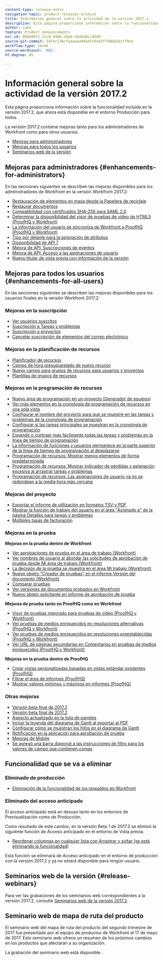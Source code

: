```yaml
---
content-type: release-notes
navigation-topic: product-releases-archive
title: Información general sobre la actividad de la versión 2017.2
description: Esta página proporciona información sobre la funcionalidad incluida en la versión 2017.2, que ahora está disponible en el entorno Producción para todos.
author: Luke
feature: Product Announcements
exl-id: 66b499f1-12c0-4486-a5b8-ebabd0ccd59d
source-git-commit: 54f4c136cfaaaaaa90a4fc64d3ffd06816cff9cb
workflow-type: tm+mt
source-wordcount: '661'
ht-degree: 0%

---
```


# Información general sobre la actividad de la versión 2017.2

Esta página proporciona información sobre la funcionalidad incluida en la versión 2017.2, que ahora está disponible en el entorno Producción para todos. 

La versión 2017.2 contiene mejoras tanto para los administradores de Workfront como para otros usuarios.

* [Mejoras para administradores](#enhancements-for-administrators)
* [Mejoras para todos los usuarios](#enhancements-for-all-users)
* [Seminarios web de la versión](#release-webinars)

## Mejoras para administradores {#enhancements-for-administrators}

En las secciones siguientes se describen las mejoras disponibles para los administradores de Workfront en la versión Workfront 2017.2:

* [Restauración de elementos en masa desde la Papelera de reciclaje](../../../../product-announcements/product-releases/quarterly-release-archive/2017.2-release-activity/2017.2-beta-3-release-activity.md#restoring-items-in-bulk-from-the-recycle-bin)
* [Restaurar documentos](../../../../product-announcements/product-releases/quarterly-release-archive/2017.2-release-activity/2017.2-beta-1-release-activity.md#restore-documents)
* [Compatibilidad con certificados SHA-256 para SAML 2.0](../../../../product-announcements/product-releases/quarterly-release-archive/2017.2-release-activity/2017.2-beta-final.md#support-sha-256)
* [Determinar la disponibilidad del visor de pruebas de vídeo de HTML5 (ProofHQ y Workfront)](../../../../product-announcements/product-releases/quarterly-release-archive/2017.2-release-activity/2017.2-beta-final.md#determine-the-availability-of-the-html5-video-proofing-viewer)
* [La información del usuario se sincroniza de Workfront a ProofHQ (ProofHQ y Workfront)](../../../../product-announcements/product-releases/quarterly-release-archive/2017.2-release-activity/2017.2-beta-3-release-activity.md#user-information-is-synchronized-from-workfront-to-proofhq)
* [Tipo por delante para la asignación de atributos](../../../../product-announcements/product-releases/quarterly-release-archive/2017.2-release-activity/2017.2-beta-final.md#type-ahead-for-mapping-attributes)
* [Disponibilidad de API 7](../../../../product-announcements/product-releases/quarterly-release-archive/2017.2-release-activity/2017.2-beta-1-release-activity.md#api-7-is-now-available)
* [Mejora de API: Suscripciones de eventos](../../../../product-announcements/product-releases/quarterly-release-archive/2017.2-release-activity/2017.2-beta-2-release-activity.md#api-enhancements-event-subscriptions)
* [Mejora de API: Acceso a las asignaciones de usuario](../../../../product-announcements/product-releases/quarterly-release-archive/2017.2-release-activity/2017.2-beta-final.md#api-enhancement-access-user-allocations)
* [Nuevo titular de vista previa con información de la versión](../../../../product-announcements/product-releases/quarterly-release-archive/2017.2-release-activity/2017.2-beta-1-release-activity.md#new-preview-banner-with-release-information)

## Mejoras para todos los usuarios {#enhancements-for-all-users}

En las secciones siguientes se describen las mejoras disponibles para los usuarios finales en la versión Workfront 2017.2:

### Mejoras en la suscripción

* [Ver usuarios suscritos](../../../../product-announcements/product-releases/quarterly-release-archive/2017.2-release-activity/2017.2-beta-3-release-activity.md#view-subscribed-users)
* [Suscripción a Tareas y problemas](../../../../product-announcements/product-releases/quarterly-release-archive/2017.2-release-activity/2017.2-beta-1-release-activity.md#subscribe-to-tasks-and-issues)
* [Suscripción a proyectos](../../../../product-announcements/product-releases/quarterly-release-archive/2017.2-release-activity/2017.2-beta-2-release-activity.md#subscribe-to-projects)
* [Cancelar suscripción de elementos del correo electrónico](../../../../product-announcements/product-releases/quarterly-release-archive/2017.2-release-activity/2017.2-beta-2-release-activity.md#unsubscribe-to-items-from-email)

### Mejoras en la planificación de recursos

* [Planificador de recursos](../../../../product-announcements/product-releases/quarterly-release-archive/2017.2-release-activity/2017.2-beta-final.md#resource-planner)
* [Campo de hora presupuestado de nuevo recurso](../../../../product-announcements/product-releases/quarterly-release-archive/2017.2-release-activity/2017.2-beta-final.md#new-resource-budgeted-hour-field)
* [Nuevo campo para grupos de recursos para usuarios y proyectos](../../../../product-announcements/product-releases/quarterly-release-archive/2017.2-release-activity/2017.2-beta-1-release-activity.md#new-field-for-resource-pools-for-users-and-projects)
* [Plantillas de grupos de recursos](../../../../product-announcements/product-releases/quarterly-release-archive/2017.2-release-activity/2017.2-beta-2-release-activity.md#resource-pools-templates)

### Mejoras en la programación de recursos

* [Nuevo área de programación en un proyecto (Generador de equipos)](../../../../product-announcements/product-releases/quarterly-release-archive/2017.2-release-activity/2017.2-beta-final.md#new-team-scheduling-area-in-a-project)
* [Ver más elementos en la cronología de programación de recursos en una sola vista](../../../../product-announcements/product-releases/quarterly-release-archive/2017.2-release-activity/2017.2-beta-1-release-activity.md#view-more-items-on-the-resource-scheduling-timeline)
* [Configurar el nombre del proyecto para que se muestre en las tareas y problemas de la cronología de programación](../../../../product-announcements/product-releases/quarterly-release-archive/2017.2-release-activity/2017.2-beta-1-release-activity.md#configure-the-project-name-to-display-on-tasks-and-issues-on-the-scheduling-timeline)
* [Configurar si las tareas principales se muestran en la cronología de programación](../../../../product-announcements/product-releases/quarterly-release-archive/2017.2-release-activity/2017.2-beta-1-release-activity.md#configure-whether-parent-tasks-are-displayed-on-the-scheduling-timeline)
* [Expandir o contraer más fácilmente todas las tareas y problemas en la línea de tiempo de programación](../../../../product-announcements/product-releases/quarterly-release-archive/2017.2-release-activity/2017.2-beta-1-release-activity.md#more-easily-expand-or-collapse-all-tasks-and-issues-on-the-scheduling-timeline)
* [La información de funciones y usuarios permanece en la parte superior de la línea de tiempo de programación al desplazarse](../../../../product-announcements/product-releases/quarterly-release-archive/2017.2-release-activity/2017.2-beta-1-release-activity.md#role-and-user-information-remains-at-the-top-of-the-scheduling-timeline-when-scrolling)
* [Programación de recursos: Mostrar menos elementos de forma predeterminada](../../../../product-announcements/product-releases/quarterly-release-archive/2017.2-release-activity/2017.2-beta-final.md#resource-scheduling-show-fewer-items-by-default)
* [Programación de recursos: Mostrar indicador de pérdidas y asignación excesiva al arrastrar tareas y problemas](../../../../product-announcements/product-releases/quarterly-release-archive/2017.2-release-activity/2017.2-beta-final.md#resource-scheduling-display-drop-indicator-and-over-allocation-when-dragging-tasks-and-issues)
* [Programación de recursos: Las asignaciones de usuario ya no se redondean a la media hora más cercana](../../../../product-announcements/product-releases/quarterly-release-archive/2017.2-release-activity/2017.2-beta-final.md#resource-scheduling-user-allocations-are-no-longer-rounded-to-the-nearest-tenth)

### Mejoras del proyecto

* [Exportar el informe de utilización en formatos TSV y PDF](../../../../product-announcements/product-releases/quarterly-release-archive/2017.2-release-activity/2017.2-beta-final.md#export-the-utilization-report-in-tsv-and-pdf-formats)
* [Mostrar la función de trabajo del usuario en el área &quot;Asignado a&quot; de la página Detalles para tareas y problemas](../../../../product-announcements/product-releases/quarterly-release-archive/2017.2-release-activity/2017.2-beta-final.md#show-user-job-role)
* [Múltiples tasas de facturación](../../../../product-announcements/product-releases/quarterly-release-archive/2017.2-release-activity/2017.2-beta-final.md#multiple-billing-rates)

### Mejoras en la prueba

**Mejoras en la prueba dentro de Workfront**

* [Ver aprobaciones de prueba en el área de trabajo (Workfront)](../../../../product-announcements/product-releases/quarterly-release-archive/2017.2-release-activity/2017.2-beta-3-release-activity.md#view-proof-approvals-in-the-my-work-area)
* [Ver nombres de usuario al abordar las solicitudes de aprobación de prueba desde Mi área de trabajo (Workfront)](../../../../product-announcements/product-releases/quarterly-release-archive/2017.2-release-activity/2017.2-beta-3-release-activity.md#view-user-names-when-addressing-proofing-approval-requests-from-the-my-work-area)
* [La decisión de la prueba se muestra en el área Mi trabajo (Workfront)](../../../../product-announcements/product-releases/quarterly-release-archive/2017.2-release-activity/2017.2-beta-final.md#proof-decision-displays-in-the-my-work-area)
* [Nuevo objeto &quot;Creador de pruebas&quot; en el informe Versión del documento (Workfront)](../../../../product-announcements/product-releases/quarterly-release-archive/2017.2-release-activity/2017.2-beta-3-release-activity.md#new)
* [Comparar pruebas](../../../../product-announcements/product-releases/quarterly-release-archive/2017.2-release-activity/2017.2-beta-1-release-activity.md#compare-proofs)
* [Ver versiones de documentos probados en Workfront](../../../../product-announcements/product-releases/quarterly-release-archive/2017.2-release-activity/2017.2-beta-2-release-activity.md#view-versions-of-proofed-documents-within-workfront)
* [Nuevo objeto solicitante en informe de aprobación de prueba](../../../../product-announcements/product-releases/quarterly-release-archive/2017.2-release-activity/2017.2-beta-2-release-activity.md#new-requester-object-in-proof-approval-report)

**Mejoras de prueba tanto en ProofHQ como en Workfront**

* [Visor de pruebas mejorado para pruebas de vídeo (ProofHQ y Workfront)](../../../../product-announcements/product-releases/quarterly-release-archive/2017.2-release-activity/2017.2-beta-3-release-activity.md#improved-proofing-viewer)
* [Ver pruebas de medios enriquecidos en resoluciones alternativas (ProofHQ y Workfront)](../../../../product-announcements/product-releases/quarterly-release-archive/2017.2-release-activity/2017.2-beta-3-release-activity.md#view-rich-media-proofs-in-alternate-resolutions)
* [Ver pruebas de medios enriquecidos en resoluciones preestablecidas (ProofHQ y Workfront)](../../../../product-announcements/product-releases/quarterly-release-archive/2017.2-release-activity/2017.2-beta-final.md#view-rich-media-proofs-in-preset-resolutions)
* [Ver URL de páginas secundarias en Comentarios en pruebas de medios enriquecidos (ProofHQ y Workfront)](../../../../product-announcements/product-releases/quarterly-release-archive/2017.2-release-activity/2017.2-beta-final.md#view-urls-to-sub-pages-in-comments-on-rich-media-proofs) 

**Mejoras en la prueba dentro de ProofHQ**

* [Crear vistas personalizadas basadas en vistas estándar existentes (ProofHQ)](../../../../product-announcements/product-releases/quarterly-release-archive/2017.2-release-activity/2017.2-beta-final.md#create-custom-views-based-on-existing-standard-views)
* [Filtrar el área de informes (ProofHQ)](../../../../product-announcements/product-releases/quarterly-release-archive/2017.2-release-activity/2017.2-beta-final.md#filter-the-reporting-area)
* [Mostrar valores mínimos y máximos en informes (ProofHQ)](../../../../product-announcements/product-releases/quarterly-release-archive/2017.2-release-activity/2017.2-beta-final.md#display-minimum-and-maximum-values-in-reports)

### Otras mejoras

* [Versión beta final de 2017.2](../../../../product-announcements/product-releases/quarterly-release-archive/2017.2-release-activity/2017.2-beta-final.md#user-calendar-enhancements-in-the-my-work-area)
* [Versión beta final de 2017.2](../../../../product-announcements/product-releases/quarterly-release-archive/2017.2-release-activity/2017.2-beta-final.md#layout-template-determines-whether-the-new-or-legacy-calendar-displays-in-the-my-work-area)
* [Aspecto actualizado en la lista de paneles](../../../../product-announcements/product-releases/quarterly-release-archive/2017.2-release-activity/2017.2-beta-1-release-activity.md#updated-look-and-feel-in-the-dashboard-list)
* [Incluir la leyenda del diagrama de Gantt al exportar al PDF](../../../../product-announcements/product-releases/quarterly-release-archive/2017.2-release-activity/2017.2-beta-3-release-activity.md#include-the-gantt-chart-legend-when-exporting-to-pdf)
* [Configurar cómo se muestran los hitos en el diagrama de Gantt](../../../../product-announcements/product-releases/quarterly-release-archive/2017.2-release-activity/2017.2-beta-2-release-activity.md#configure-how-milestones-are-displayed-on-the-gantt-chart)
* [Notificación en la aplicación para aprobación de prueba](../../../../product-announcements/product-releases/quarterly-release-archive/2017.2-release-activity/2017.2-beta-final.md#in-app-notification-for-proof-approval)
* [Mejoras de Mobile](../../../../product-announcements/product-releases/quarterly-release-archive/2017.2-release-activity/2017.2-beta-final.md#mobile-improvements)
* [Se agregó una barra diagonal a las instrucciones de filtro para los valores de campo que contienen comas](../../../../product-announcements/product-releases/quarterly-release-archive/2017.2-release-activity/2017.2-beta-final.md#slash-added-to-filter-statements)

## Funcionalidad que se va a eliminar

### Eliminado de producción

* [Eliminación de la funcionalidad de los respaldos en Workfront](../../../../product-announcements/product-releases/quarterly-release-archive/2017.2-release-activity/2017.2-beta-1-release-activity.md#deprecating-the-endorsements-functionality-in-workfront)

### Eliminado del acceso anticipado

El acceso anticipado está en desuso tanto en los entornos de Previsualización como de Producción.

Como resultado de este cambio, en la versión Beta 1 de 2017.2 se eliminó la siguiente función de Acceso anticipado en el entorno de Vista previa. 

* [Reordenar columnas en cualquier lista con Arrastrar y soltar (se está eliminando la funcionalidad)](../../../../product-announcements/product-releases/quarterly-release-archive/2017.2-release-activity/2017.2-beta-1-release-activity.md#reorder)

Esta función se eliminará de Acceso anticipado en el entorno de producción con la versión 2017.2 y ya no estará disponible para ningún usuario.

## Seminarios web de la versión {#release-webinars}

Para ver las grabaciones de los seminarios web correspondientes a la versión 2017.2, consulte [Seminarios web de la versión 2017.2](../../../../product-announcements/product-releases/quarterly-release-archive/2017.2-release-activity/2017.2-release-webinars.md). 

## Seminario web de mapa de ruta del producto

El seminario web del mapa de ruta del producto del segundo trimestre de 2017 fue presentado por el equipo de productos de Workfront el 17 de mayo de 2017. Este seminario web ofrece un resumen de los próximos cambios en los productos que afectarán a su organización.

La grabación del seminario web está disponible .
